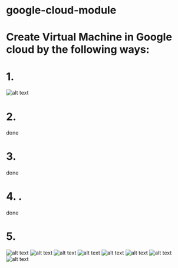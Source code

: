 # google-cloud-module


#               Create Virtual Machine in Google cloud by the following ways:
#               1. 

![alt text](./screen/1.png)


#              2. 

done


#              3. 


done


#              4. .

done

#              5. 



![alt text](./screen/3.png)
![alt text](./screen/4.png)
![alt text](./screen/5.png)
![alt text](./screen/6.png)
![alt text](./screen/7.png)
![alt text](./screen/8.png)
![alt text](./screen/9.png)
![alt text](./screen/10.png)



